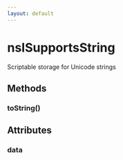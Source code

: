 ```yaml
---
layout: default
---
```


# nsISupportsString #
  
Scriptable storage for Unicode strings  
  

## Methods ##

### toString() ###

## Attributes ##

### data ###
